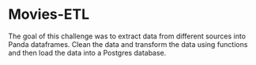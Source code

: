 # Movies-ETL

The goal of this challenge was to extract data from different sources into Panda dataframes. Clean the data and transform the data using functions and then load the data into a Postgres database.
